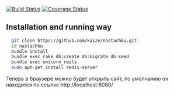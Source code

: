 [![Build Status](https://travis-ci.org/ulmic/nastachku.png?branch=develop)](https://travis-ci.org/ulmic/nastachku)
[![Coverage Status](https://coveralls.io/repos/ulmic/nastachku/badge.png?branch=master)](https://coveralls.io/r/ulmic/nastachku?branch=2013-master)
## Installation and running way
```sh
  git clone https://github.com/kaize/nastachku.git
  cd nastachku
  bundle install
  bundle exec rake db:create db:migrate db:seed
  bundle exec unicorn_rails
  sudo apt-get install redis-server
```

  Теперь в браузере можно будет открыть сайт, по умолчанию он находится
по ссылке http://localhost:8080/
